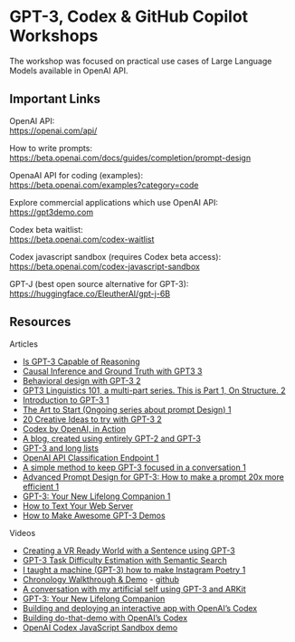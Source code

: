 # GPT-3, Codex & GitHub Copilot Workshops

The workshop was focused on practical use cases of Large Language Models available in OpenAI API.

## Important Links

OpenAI API:<br>
https://openai.com/api/

How to write prompts:<br>
https://beta.openai.com/docs/guides/completion/prompt-design

OpenaAI API for coding (examples):<br>
https://beta.openai.com/examples?category=code

Explore commercial applications which use OpenAI API:<br>
https://gpt3demo.com

Codex beta waitlist:<br>
https://beta.openai.com/codex-waitlist

Codex javascript sandbox (requires Codex beta access):<br>
https://beta.openai.com/codex-javascript-sandbox

GPT-J (best open source alternative for GPT-3):<br>
https://huggingface.co/EleutherAI/gpt-j-6B

## Resources

Articles

- [Is GPT-3 Capable of Reasoning](https://www.lesswrong.com/posts/L5JSMZQvkBAx9MD5A/is-gpt-3-capable-of-reasoning)
- [Causal Inference and Ground Truth with GPT3 3](https://medium.com/maslo/causal-inference-and-ground-truth-with-gpt3-2f1dc3e8f692)
- [Behavioral design with GPT-3 2](https://medium.com/maslo/behavioral-design-with-gpt-3-af703d6c1a3b)
- [GPT3 Linguistics 101, a multi-part series. This is Part 1, On Structure. 2](https://un1crom.medium.com/gpt3-linguistics-101-a-multi-part-series-this-is-part-1-on-structure-a41af3a77353)
- [Introduction to GPT-3 1](https://towardsdatascience.com/gpt-3-creative-potential-of-nlp-d5ccae16c1ab?sk=f27e91b137d80f24236e1dc9f2d49f85)
- [The Art to Start (Ongoing series about prompt Design) 1](https://medium.com/merzazine/the-art-to-start-gpt-3-prompt-design-33d1fc76da81)
- [20 Creative Ideas to try with GPT-3 2](https://towardsdatascience.com/20-creative-things-to-try-out-with-gpt-3-2aacee3e2abf?sk=15062436a97e320c8796214eb12c39e9)
- [Codex by OpenAI, in Action](https://towardsdatascience.com/codex-by-openai-in-action-83529c0076cc?sk=0dfe6b92ea98db4a57e684cd952ed1fc)
- [A blog, created using entirely GPT-2 and GPT-3](https://medium.com/merz-daigest)
- [GPT-3 and long lists](https://andrewmayneblog.wordpress.com/2021/05/20/video-gpt-3-and-long-lists/)
- [OpenAI API Classification Endpoint 1](https://andrewmayneblog.wordpress.com/2021/04/20/openai-api-classification-endpoint/)
- [A simple method to keep GPT-3 focused in a conversation 1](https://andrewmayneblog.wordpress.com/2021/05/18/a-simple-method-to-keep-gpt-3-focused-in-a-conversation/)
- [Advanced Prompt Design for GPT-3: How to make a prompt 20x more efficient 1](https://andrewmayneblog.wordpress.com/2021/04/16/advanced-prompt-design-for-gpt-3-how-to-make-a-prompt-20x-more-efficient/)
- [GPT-3: Your New Lifelong Companion 1](https://bram.substack.com/p/gpt-3-your-new-lifelong-companion)
- [How to Text Your Web Server](https://bram.substack.com/p/how-to-text-your-web-server)
- [How to Make Awesome GPT-3 Demos](https://bram.substack.com/p/how-to-make-gpt-3-demos)

Videos

- [Creating a VR Ready World with a Sentence using GPT-3](https://m.youtube.com/watch?v=LZPsrzxVyNY)
- [GPT-3 Task Difficulty Estimation with Semantic Search](https://m.youtube.com/watch?v=4_qqPz2XwF4)
- [I taught a machine (GPT-3) how to make Instagram Poetry 1](https://m.youtube.com/watch?v=BnbBRETDRVA)
- [Chronology Walkthrough & Demo](https://m.youtube.com/watch?v=G3PctszbrrE) - [github](https://github.com/bramses/chronology-demo)
- [A conversation with my artificial self using GPT-3 and ARKit](https://m.youtube.com/watch?v=4SkDCpguusM)
- [GPT-3: Your New Lifelong Companion](https://m.youtube.com/watch?v=TqsuhWNesso)
- [Building and deploying an interactive app with OpenAI’s Codex](https://www.youtube.com/watch?v=Syw1iUAlto0&list=PLQTDXis1psVf7-Jr9vjne3_mMqjWPpsmu&index=3)
- [Building do-that-demo with OpenAI’s Codex](https://www.youtube.com/watch?v=fuFh_CDByHA&list=PLQTDXis1psVf7-Jr9vjne3_mMqjWPpsmu&index=1)
- [OpenAI Codex JavaScript Sandbox demo](https://www.youtube.com/watch?v=o2AMPX-euDc&list=PLQTDXis1psVf7-Jr9vjne3_mMqjWPpsmu&index=4)
